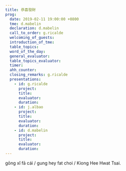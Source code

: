 ```yaml
---
title: 恭喜發財
prog: 
  date: 2019-02-11 19:00:00 +0800
  tme: d.mabelin
  declaration: d.mabelin
  call_to_order: g.ricalde
  welcoming_of_guests: 
  introduction_of_tme: 
  table_topics: 
  word_of_the_day: 
  general_evaluator:
  table_topics_evaluator:
  timer:
  ahh_counter:
  closing_remarks: g.ricalde
  presentations:
    - id: g.ricalde
      project:
      title:
      evaluator:
      duration:
    - id: j.albao
      project: 
      title: 
      evaluator:
      duration:
    - id: d.mabelin
      project: 
      title: 
      evaluator:
      duration:
---
```

gōng xǐ fā cái / gung hey fat choi / Kiong Hee Hwat Tsai.
